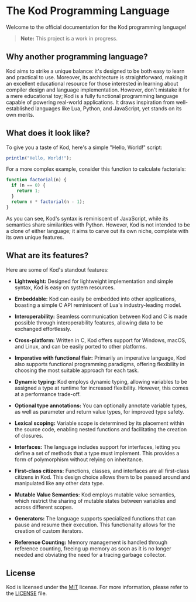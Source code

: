 
# The Kod Programming Language

Welcome to the official documentation for the Kod programming language!

> **Note:** This project is a work in progress.

## Why another programming language?

Kod aims to strike a unique balance: it's designed to be both easy to learn and practical to use. Moreover, its architecture is straightforward, making it an excellent educational resource for those interested in learning about compiler design and language implementation. However, don't mistake it for a mere educational toy; Kod is a fully functional programming language capable of powering real-world applications. It draws inspiration from well-established languages like Lua, Python, and JavaScript, yet stands on its own merits.

## What does it look like?

To give you a taste of Kod, here's a simple "Hello, World!" script:

```js
println("Hello, World!");
```

For a more complex example, consider this function to calculate factorials:

```js
function factorial(n) {
  if (n == 0) {
    return 1;
  }
  return n * factorial(n - 1);
}
```

As you can see, Kod's syntax is reminiscent of JavaScript, while its semantics share similarities with Python. However, Kod is not intended to be a clone of either language; it aims to carve out its own niche, complete with its own unique features.

## What are its features?

Here are some of Kod's standout features:

- **Lightweight:** Designed for lightweight implementation and simple syntax, Kod is easy on system resources.

- **Embeddable:** Kod can easily be embedded into other applications, boasting a simple C API reminiscent of Lua's industry-leading model.

- **Interoperability:** Seamless communication between Kod and C is made possible through interoperability features, allowing data to be exchanged effortlessly.

- **Cross-platform:** Written in C, Kod offers support for Windows, macOS, and Linux, and can be easily ported to other platforms.

- **Imperative with functional flair:** Primarily an imperative language, Kod also supports functional programming paradigms, offering flexibility in choosing the most suitable approach for each task.

- **Dynamic typing:** Kod employs dynamic typing, allowing variables to be assigned a type at runtime for increased flexibility. However, this comes at a performance trade-off.

- **Optional type annotations:** You can optionally annotate variable types, as well as parameter and return value types, for improved type safety.

- **Lexical scoping:** Variable scope is determined by its placement within the source code, enabling nested functions and facilitating the creation of closures.

- **Interfaces:** The language includes support for interfaces, letting you define a set of methods that a type must implement. This provides a form of polymorphism without relying on inheritance.

- **First-class citizens:** Functions, classes, and interfaces are all first-class citizens in Kod. This design choice allows them to be passed around and manipulated like any other data type.

- **Mutable Value Semantics:** Kod employs mutable value semantics, which restrict the sharing of mutable states between variables and across different scopes.

- **Generators:** The language supports specialized functions that can pause and resume their execution. This functionality allows for the creation of custom iterators.

- **Reference Counting:** Memory management is handled through reference counting, freeing up memory as soon as it is no longer needed and obviating the need for a tracing garbage collector.

## License

Kod is licensed under the [MIT](https://choosealicense.com/licenses/mit) license. For more information, please refer to the [LICENSE](LICENSE) file.
